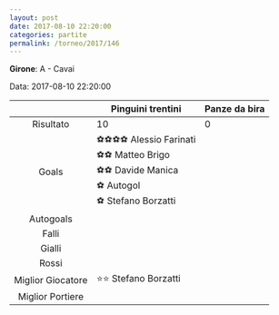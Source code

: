 ```yaml
---
layout: post
date: 2017-08-10 22:20:00
categories: partite
permalink: /torneo/2017/146
---
```

**Girone**: A - Cavai

Data: 2017-08-10 22:20:00

| | Pinguini trentini | Panze da bira |
|:-----:|-----|-----|
Risultato|10|0
Goals|⚽⚽⚽⚽ Alessio Farinati<br/>⚽⚽ Matteo Brigo<br/>⚽⚽ Davide Manica<br/>⚽   Autogol<br/>⚽ Stefano Borzatti|
Autogoals||
Falli||
Gialli||
Rossi||
Miglior Giocatore|⭐⭐ Stefano Borzatti<br/>|
Miglior Portiere||